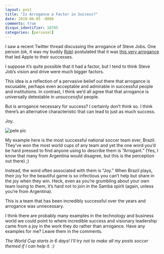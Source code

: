 ```yaml
---
layout: post
title: "Is Arrogance a Factor in Success?"
date: 2010-06-05 -0800
comments: true
disqus_identifier: 18705
categories: [personal]
---
```

I saw a recent Twitter thread discussing the arrogance of Steve Jobs.
One person (ok, it was my buddy
[Rob](http://blog.wekeroad.com/ "Rob Conery")) postulated that it was
[this very
arrogance](http://twitter.com/robconery/status/14646872138 "Jobs is arrogant")
that led Apple to their successes.

I suppose it’s quite possible that it had a factor, but I tend to think
Steve Job’s vision and drive were much bigger factors.

This idea is a reflection of a pervasive belief out there that arrogance
is excusable, perhaps even acceptable and admirable in successful people
and institutions. In contrast, I think we’d all agree that that
arrogance is universally detestable in *unsuccessful* people.

But is arrogance necessary for success? I certainly don’t think so. I
think there’s an alternative characteristic that can lead to just as
much success.

Joy.

![pele
pic](http://haacked.com/images/haacked_com/WindowsLiveWriter/IsArroganceaFactorinSuccess_7D49/pele%20pic_3.jpg "pele pic")

My example here is the most successful national soccer team ever,
Brazil. They’ve won the most world cups of any team and yet the one word
you’d be hard pressed to find anyone using to describe them is
“Arrogant.” (Yes, I know that many from Argentina would disagree, but
this is the perception out there) ;)

Instead, the word often associated with them is “Joy.” When Brazil
plays, their joy for the beautiful game is so infectious you can’t help
but share in the joy when they win. Heck, even as you’re grumbling about
your own team losing to them, it’s hard not to join in the Samba spirit
(again, unless you’re from Argentina).

This is a team that has been incredibly successful over the years and
arrogance was unnecessary.

I think there are probably many examples in the technology and business
world we could point to where incredible success and visionary
leadership came from a joy in the work they do rather than arrogance.
Have any examples for me? Leave them in the comments.

*The World Cup starts in 6 days! I’ll try not to make all my posts
soccer themed if I can help it. :)*

